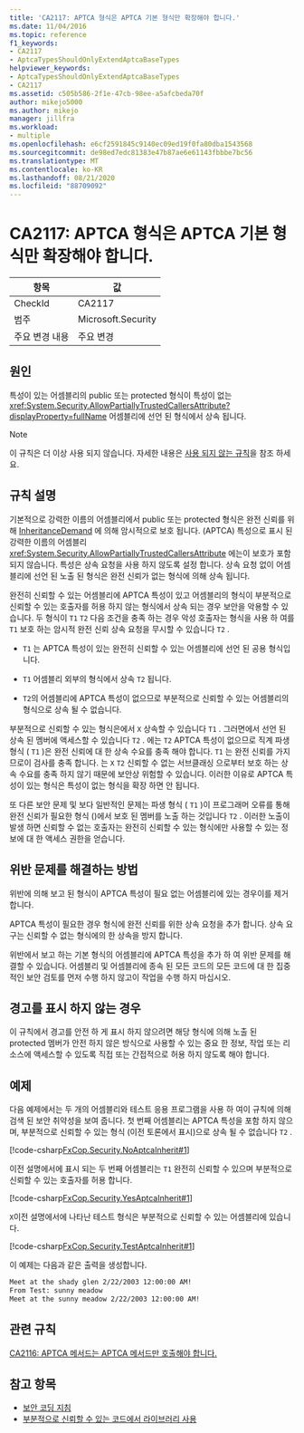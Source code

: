 ```yaml
---
title: 'CA2117: APTCA 형식은 APTCA 기본 형식만 확장해야 합니다.'
ms.date: 11/04/2016
ms.topic: reference
f1_keywords:
- CA2117
- AptcaTypesShouldOnlyExtendAptcaBaseTypes
helpviewer_keywords:
- AptcaTypesShouldOnlyExtendAptcaBaseTypes
- CA2117
ms.assetid: c505b586-2f1e-47cb-98ee-a5afcbeda70f
author: mikejo5000
ms.author: mikejo
manager: jillfra
ms.workload:
- multiple
ms.openlocfilehash: e6cf2591845c9140ec09ed19f0fa80dba1543568
ms.sourcegitcommit: de98ed7edc81383e47b87ae6e61143fbbbe7bc56
ms.translationtype: MT
ms.contentlocale: ko-KR
ms.lasthandoff: 08/21/2020
ms.locfileid: "88709092"
---
```

# <a name="ca2117-aptca-types-should-only-extend-aptca-base-types"></a>CA2117: APTCA 형식은 APTCA 기본 형식만 확장해야 합니다.

|항목|값|
|-|-|
|CheckId|CA2117|
|범주|Microsoft.Security|
|주요 변경 내용|주요 변경|

## <a name="cause"></a>원인
특성이 있는 어셈블리의 public 또는 protected 형식이 특성이 없는 <xref:System.Security.AllowPartiallyTrustedCallersAttribute?displayProperty=fullName> 어셈블리에 선언 된 형식에서 상속 됩니다.

> [!NOTE]
> 이 규칙은 더 이상 사용 되지 않습니다. 자세한 내용은 [사용 되지 않는 규칙](fxcop-rule-port-status.md#deprecated-rules)을 참조 하세요.

## <a name="rule-description"></a>규칙 설명

기본적으로 강력한 이름의 어셈블리에서 public 또는 protected 형식은 완전 신뢰를 위해 [InheritanceDemand](xref:System.Security.Permissions.SecurityAction#System_Security_Permissions_SecurityAction_InheritanceDemand) 에 의해 암시적으로 보호 됩니다. (APTCA) 특성으로 표시 된 강력한 이름의 어셈블리 <xref:System.Security.AllowPartiallyTrustedCallersAttribute> 에는이 보호가 포함 되지 않습니다. 특성은 상속 요청을 사용 하지 않도록 설정 합니다. 상속 요청 없이 어셈블리에 선언 된 노출 된 형식은 완전 신뢰가 없는 형식에 의해 상속 됩니다.

완전히 신뢰할 수 있는 어셈블리에 APTCA 특성이 있고 어셈블리의 형식이 부분적으로 신뢰할 수 있는 호출자를 허용 하지 않는 형식에서 상속 되는 경우 보안을 악용할 수 있습니다. 두 형식이 `T1` `T2` 다음 조건을 충족 하는 경우 악성 호출자는 형식을 사용 하 여를 `T1` 보호 하는 암시적 완전 신뢰 상속 요청을 무시할 수 있습니다 `T2` .

- `T1` 는 APTCA 특성이 있는 완전히 신뢰할 수 있는 어셈블리에 선언 된 공용 형식입니다.

- `T1` 어셈블리 외부의 형식에서 상속 `T2` 됩니다.

- `T2`의 어셈블리에 APTCA 특성이 없으므로 부분적으로 신뢰할 수 있는 어셈블리의 형식으로 상속 될 수 없습니다.

부분적으로 신뢰할 수 있는 형식은에서 `X` 상속할 수 있습니다 `T1` . 그러면에서 선언 된 상속 된 멤버에 액세스할 수 있습니다 `T2` . 에는 `T2` APTCA 특성이 없으므로 직계 파생 형식 ( `T1` )은 완전 신뢰에 대 한 상속 수요를 충족 해야 합니다. `T1` 는 완전 신뢰를 가지 므로이 검사를 충족 합니다. 는 `X` `T2` 신뢰할 수 없는 서브클래싱 으로부터 보호 하는 상속 수요를 충족 하지 않기 때문에 보안상 위험할 수 있습니다. 이러한 이유로 APTCA 특성이 있는 형식은 특성이 없는 형식을 확장 하면 안 됩니다.

또 다른 보안 문제 및 보다 일반적인 문제는 파생 형식 ( `T1` )이 프로그래머 오류를 통해 완전 신뢰가 필요한 형식 ()에서 보호 된 멤버를 노출 하는 것입니다 `T2` . 이러한 노출이 발생 하면 신뢰할 수 없는 호출자는 완전히 신뢰할 수 있는 형식에만 사용할 수 있는 정보에 대 한 액세스 권한을 얻습니다.

## <a name="how-to-fix-violations"></a>위반 문제를 해결하는 방법

위반에 의해 보고 된 형식이 APTCA 특성이 필요 없는 어셈블리에 있는 경우이를 제거 합니다.

APTCA 특성이 필요한 경우 형식에 완전 신뢰를 위한 상속 요청을 추가 합니다. 상속 요구는 신뢰할 수 없는 형식에의 한 상속을 방지 합니다.

위반에서 보고 하는 기본 형식의 어셈블리에 APTCA 특성을 추가 하 여 위반 문제를 해결할 수 있습니다. 어셈블리 및 어셈블리에 종속 된 모든 코드의 모든 코드에 대 한 집중적인 보안 검토를 먼저 수행 하지 않고이 작업을 수행 하지 마십시오.

## <a name="when-to-suppress-warnings"></a>경고를 표시 하지 않는 경우

이 규칙에서 경고를 안전 하 게 표시 하지 않으려면 해당 형식에 의해 노출 된 protected 멤버가 안전 하지 않은 방식으로 사용할 수 있는 중요 한 정보, 작업 또는 리소스에 액세스할 수 있도록 직접 또는 간접적으로 허용 하지 않도록 해야 합니다.

## <a name="example"></a>예제

다음 예제에서는 두 개의 어셈블리와 테스트 응용 프로그램을 사용 하 여이 규칙에 의해 검색 된 보안 취약성을 보여 줍니다. 첫 번째 어셈블리는 APTCA 특성을 포함 하지 않으며, 부분적으로 신뢰할 수 있는 형식 (이전 토론에서 표시)으로 상속 될 수 없습니다 `T2` .

[!code-csharp[FxCop.Security.NoAptcaInherit#1](../code-quality/codesnippet/CSharp/ca2117-aptca-types-should-only-extend-aptca-base-types_1.cs)]

이전 설명에서에 표시 되는 두 번째 어셈블리는 `T1` 완전히 신뢰할 수 있으며 부분적으로 신뢰할 수 있는 호출자를 허용 합니다.

[!code-csharp[FxCop.Security.YesAptcaInherit#1](../code-quality/codesnippet/CSharp/ca2117-aptca-types-should-only-extend-aptca-base-types_2.cs)]

`X`이전 설명에서에 나타난 테스트 형식은 부분적으로 신뢰할 수 있는 어셈블리에 있습니다.

[!code-csharp[FxCop.Security.TestAptcaInherit#1](../code-quality/codesnippet/CSharp/ca2117-aptca-types-should-only-extend-aptca-base-types_3.cs)]

이 예제는 다음과 같은 출력을 생성합니다.

```txt
Meet at the shady glen 2/22/2003 12:00:00 AM!
From Test: sunny meadow
Meet at the sunny meadow 2/22/2003 12:00:00 AM!
```

## <a name="related-rules"></a>관련 규칙

[CA2116: APTCA 메서드는 APTCA 메서드만 호출해야 합니다.](../code-quality/ca2116.md)

## <a name="see-also"></a>참고 항목

- [보안 코딩 지침](/dotnet/standard/security/secure-coding-guidelines)
- [부분적으로 신뢰할 수 있는 코드에서 라이브러리 사용](/dotnet/framework/misc/using-libraries-from-partially-trusted-code)
